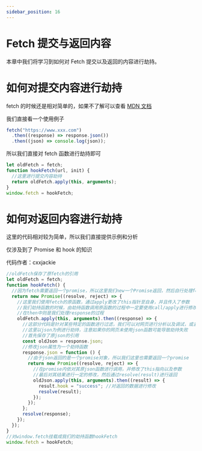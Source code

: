 ```yaml
---
sidebar_position: 16
---
```


# Fetch 提交与返回内容

本章中我们将学习到如何对 Fetch 提交以及返回的内容进行劫持。

# 如何对提交内容进行劫持

fetch 的时候还是相对简单的，如果不了解可以查看 [MDN 文档](https://developer.mozilla.org/zh-CN/docs/Web/API/Fetch_API/Using_Fetch)

我们直接看一个使用例子

```js
fetch("https://www.xxx.com")
  .then((response) => response.json())
  .then((json) => console.log(json));
```

所以我们直接对 fetch 函数进行劫持即可

```js
let oldFetch = fetch;
function hookFetch(url, init) {
  //这里进行提交内容劫持
  return oldFetch.apply(this, arguments);
}
window.fetch = hookFetch;
```

# 如何对返回内容进行劫持

这里的代码相对较为简单，所以我们直接提供示例和分析

仅涉及到了 Promise 和 hook 的知识

代码作者：cxxjackie

```js
//oldFetch保存了原fetch的引用
let oldFetch = fetch;
function hookFetch() {
  //因为fetch需要返回一个promise，所以这里我们new一个Promise返回，然后自行处理fetch的逻辑后resolve出去
  return new Promise((resolve, reject) => {
    //这里我们使用fetch的原函数，通过apply更改了this指针至自身，并且传入了参数
    //我们劫持函数的时候，由劫持函数调用原函数的过程中一定要使用call/apply进行修改this指针，来符合原来的调用过程。
    //在then中则是我们处理response的过程
    oldFetch.apply(this, arguments).then((response) => {
      //这部分代码是针对某些特定的函数进行过滤，我们可以对网页进行分析以及调试，或去返回内容进行查看，来判断调用了哪些函数。
      //这里以json为例进行劫持，注意如果你的网页未使用json函数可能导致劫持失败
      //首先保存了原json的引用
      const oldJson = response.json;
      //修改json属性为一个劫持函数
      response.json = function () {
        //由于json返回的是一个promise对象，所以我们这里也需要返回一个promise
        return new Promise((resolve, reject) => {
          //在promise内依对其原json函数进行调用，并修改了this指向以及参数
          //最后对其结果进行一定的修改，然后通过resolve(result)进行返回
          oldJson.apply(this, arguments).then((result) => {
            result.hook = "success"; //对返回的数据进行修改
            resolve(result);
          });
        });
      };
      resolve(response);
    });
  });
}
//对window.fetch挂载成我们的劫持函数hookFetch
window.fetch = hookFetch;
```
